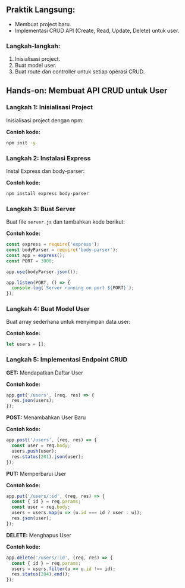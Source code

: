 ## Praktik Langsung:
- Membuat project baru.
- Implementasi CRUD API (Create, Read, Update, Delete) untuk user.

### Langkah-langkah:
1. Inisialisasi project.
2. Buat model user.
3. Buat route dan controller untuk setiap operasi CRUD.

## Hands-on: Membuat API CRUD untuk User

### Langkah 1: Inisialisasi Project
Inisialisasi project dengan npm:

**Contoh kode:**
```bash
npm init -y
```

### Langkah 2: Instalasi Express
Instal Express dan body-parser:

**Contoh kode:**
```bash
npm install express body-parser
```

### Langkah 3: Buat Server
Buat file `server.js` dan tambahkan kode berikut:

**Contoh kode:**
```javascript
const express = require('express');
const bodyParser = require('body-parser');
const app = express();
const PORT = 3000;

app.use(bodyParser.json());

app.listen(PORT, () => {
  console.log(`Server running on port ${PORT}`);
});
```

### Langkah 4: Buat Model User
Buat array sederhana untuk menyimpan data user:

**Contoh kode:**
```javascript
let users = [];
```

### Langkah 5: Implementasi Endpoint CRUD

**GET:** Mendapatkan Daftar User

**Contoh kode:**
```javascript
app.get('/users', (req, res) => {
  res.json(users);
});
```

**POST:** Menambahkan User Baru

**Contoh kode:**
```javascript
app.post('/users', (req, res) => {
  const user = req.body;
  users.push(user);
  res.status(201).json(user);
});
```

**PUT:** Memperbarui User

**Contoh kode:**
```javascript
app.put('/users/:id', (req, res) => {
  const { id } = req.params;
  const user = req.body;
  users = users.map(u => (u.id === id ? user : u));
  res.json(user);
});
```

**DELETE:** Menghapus User

**Contoh kode:**
```javascript
app.delete('/users/:id', (req, res) => {
  const { id } = req.params;
  users = users.filter(u => u.id !== id);
  res.status(204).end();
});
```
